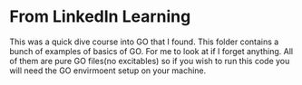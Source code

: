 # From LinkedIn Learning
This was a quick dive course into GO that I found. This folder contains a bunch of examples of basics of GO. For me to look at if I forget anything. All of them are pure GO files(no excitables) so if you wish to run this code you will need the GO envirmoent setup on your machine. 
